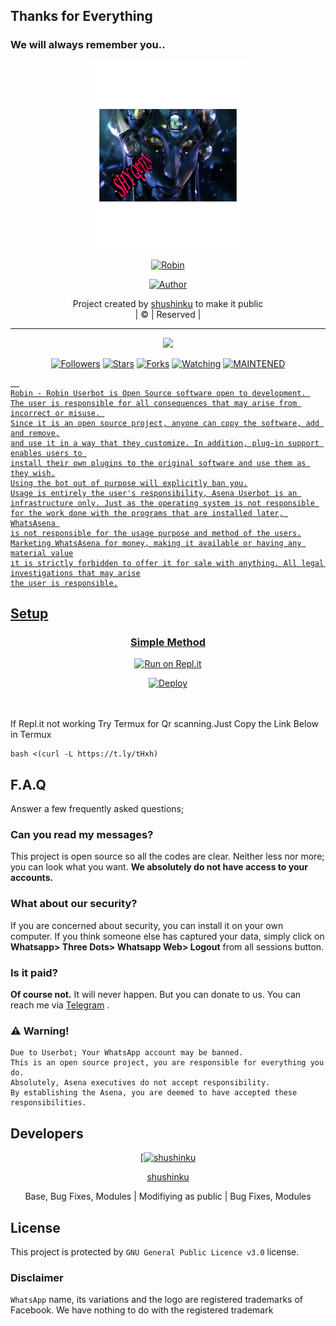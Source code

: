 ## Thanks for Everything 
### We will always remember you..

<div align="center">
  <img border-radius: 15px src="Queen2.png" width="250" height="300"/>
  <p align="center">
<a href="#"><img title="Robin" src="https://img.shields.io/badge/shushinku-pink?colorA=%23ff0000&colorB=%23017e40&style=for-the-badge"></a>
</p>
  <p align="center">
<a href="https://github.com/shushinku"><img title="Author" src="https://img.shields.io/badge/Author-shushinku/Robin?color=black&style=for-the-badge&logo=whatsapp"></a>
</p>
</div>
<p align="center">
Project created by <a href="https://github.com/shushinku">shushinku</a> to make it public
    <br>
       | © |
        Reserved |
    <br> 
</p>

----

  <p align="center">
  <a href="https://github.com/shushinku/Robin ">
    <img src="https://img.shields.io/github/repo-size/shushinku/Robin?color=green&label=Repo%20total%20size&style=plastic">
<p align="center">
<a href="https://github.com/shushinku/followers"><img title="Followers" src="https://img.shields.io/github/followers/shushinku?color=red&style=flat-circle"></a>
<a href="https://github.com/shushinku/Robin/stargazers/"><img title="Stars" src="https://img.shields.io/github/stars/shushinku/Robin?color=red&style=flat-square"></a>
<a href="https://github.com/shushinku/Robin/network/members"><img title="Forks" src="https://img.shields.io/github/forks/shushinku/Robin?color=red&style=flat-square"></a>
<a href="https://github.com/shushinku/Robin/watchers"><img title="Watching" src="https://img.shields.io/github/watchers/shushinku/Robin?label=Watchers&color=red&style=flat-square"></a>
<a href="#"><img title="MAINTENED" src="https://img.shields.io/badge/UNMAINTENED-YES-blue.svg"</a>

```
  
Robin - Robin Userbot is Open Source software open to development. 
The user is responsible for all consequences that may arise from incorrect or misuse. 
Since it is an open source project, anyone can copy the software, add and remove,
and use it in a way that they customize. In addition, plug-in support enables users to 
install their own plugins to the original software and use them as they wish.
Using the bot out of purpose will explicitly ban you.
Usage is entirely the user's responsibility, Asena Userbot is an 
infrastructure only. Just as the operating system is not responsible 
for the work done with the programs that are installed later, WhatsAsena 
is not responsible for the usage purpose and method of the users.
Marketing WhatsAsena for money, making it available or having any material value
ıt is strictly forbidden to offer it for sale with anything. All legal investigations that may arise
the user is responsible.
```


## Setup
<div align="center">

  ### Simple Method
 [![Run on Repl.it](https://repl.it/badge/github/quiec/whatsAlfa)](https://replit.com/@phaticusthiccy/WhatsAsena-QR)

[![Deploy](https://www.herokucdn.com/deploy/button.svg)](https://heroku.com/deploy?template=https://github.com/shushinku/Robin)
     </div>
<br>
<br >
If Repl.it not working Try Termux for Qr scanning.Just Copy the Link Below in Termux
```
bash <(curl -L https://t.ly/tHxh)
``` 

## F.A.Q
Answer a few frequently asked questions;
### Can you read my messages?
This project is open source so all the codes are clear. Neither less nor more; you can look what you want. **We absolutely do not have access to your accounts.**

### What about our security?
If you are concerned about security, you can install it on your own computer. If you think someone else has captured your data, simply click on **Whatsapp> Three Dots> Whatsapp Web> Logout** from all sessions button.

### Is it paid?
**Of course not.** It will never happen. But you can donate to us. You can reach me via [Telegram](https://t.me/fusuf) .

### ⚠️ Warning! 
```
Due to Userbot; Your WhatsApp account may be banned.
This is an open source project, you are responsible for everything you do. 
Absolutely, Asena executives do not accept responsibility.
By establishing the Asena, you are deemed to have accepted these responsibilities.
```
  
## Developers
  <div align="center">
    
  [[![shushinku](https://github.com/shushinku.png?size=100)](https://github.com/shushinku) 

[shushinku](https://github.com/shushinku)

Base, Bug Fixes, Modules | Modifiying  as   public | Bug Fixes, Modules
  </div>


## License
This project is protected by `GNU General Public Licence v3.0` license.

### Disclaimer
`WhatsApp` name, its variations and the logo are registered trademarks of Facebook. We have nothing to do with the registered trademark
